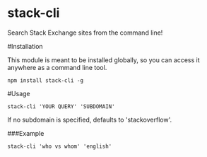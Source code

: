 stack-cli
=========

Search Stack Exchange sites from the command line!

#Installation

This module is meant to be installed globally, so you can access it anywhere as a command line tool.

`npm install stack-cli -g`

#Usage

`stack-cli 'YOUR QUERY' 'SUBDOMAIN'`

If no subdomain is specified, defaults to 'stackoverflow'.

###Example

`stack-cli 'who vs whom' 'english'`
